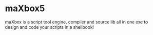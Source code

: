 # maXbox5
maXbox is a script tool engine, compiler and source lib all in one exe to design and code your scripts in a shellbook!
